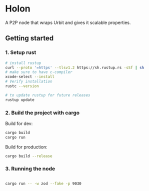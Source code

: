 # Holon
A P2P node that wraps Urbit and gives it scalable properties.

## Getting started

### 1. Setup rust

```zsh
# install rustup
curl --proto '=https' --tlsv1.2 https://sh.rustup.rs -sSf | sh
# make sure to have c-compiler
xcode-select --install
# Verify installation
rustc --version

# to update rustup for future releases
rustup update
```

### 2. Build the project with cargo

Build for dev:
```zsh
cargo build
cargo run
```

Build for production:
```zsh
cargo build --release
```

### 3. Running the node

```zsh

cargo run -- -w zod --fake -p 9030
```